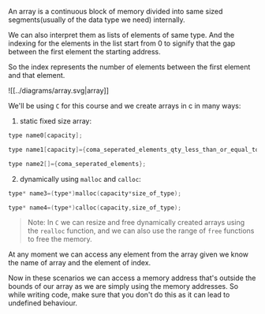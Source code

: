 An array is a continuous block of memory divided into same sized segments(usually of the data type we need) internally.

We can also interpret them as lists of elements of same type. And the indexing for the elements in the list start from 0 to signify that the gap between the first element the starting address.

So the index represents the number of elements between the first element and that element.

![[../diagrams/array.svg|array]]

We'll be using `C` for this course and we create arrays in c in many ways:
1. static fixed size array:
```c
type name0[capacity];

type name1[capacity]={coma_seperated_elements_qty_less_than_or_equal_to_capacity};

type name2[]={coma_seperated_elements};
```
2. dynamically using `malloc` and `calloc`:
```c
type* name3=(type*)malloc(capacity*size_of_type);

type* name4=(type*)calloc(capacity,size_of_type);
```

> Note: In `C` we can resize and free dynamically created arrays using the `realloc` function, and we can also use the range of `free` functions to free the memory.

At any moment we can access any element from the array given we know the name of array and the element of index.

Now in these scenarios we can access a memory address that's outside the bounds of our array as we are simply using the memory addresses. So while writing code, make sure that you don't do this as it can lead to undefined behaviour.